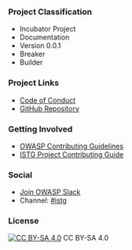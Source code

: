 ### Project Classification
* Incubator Project
* Documentation
* Version 0.0.1
* Breaker
* Builder

### Project Links
* [Code of Conduct][owasp_coc]
* [GitHub Repository][istg_github]

### Getting Involved

* [OWASP Contributing Guidelines][owasp_contributing]
* [ISTG Project Contributing Guide][istg_contributing]

### Social

* [Join OWASP Slack][owasp_slack]
* Channel: [#istg][istg_slack]

### License

[![CC BY-SA 4.0][cc-by-sa-image]][cc-by-sa] CC BY-SA 4.0



[owasp_coc]: https://owasp.org/www-policy/operational/code-of-conduct
[owasp_contributing]: https://owasp.org/www-project-iot-security-testing-guide/CONTRIBUTING.md
[owasp_slack]: https://owasp.org/slack/invite
[istg_github]: https://github.com/OWASP/owasp-istg
[istg_contributing]: https://owasp.org/www-project-iot-security-testing-guide/#div-contribution
[istg_slack]: https://owasp.slack.com/archives/C05QA92T1JP
[cc-by-sa]: http://creativecommons.org/licenses/by-sa/4.0/
[cc-by-sa-image]: https://licensebuttons.net/l/by-sa/4.0/88x31.png

